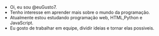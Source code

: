 - Oi, eu sou @euGusto7.
- Tenho interesse em aprender mais sobre o mundo da programação.
- Atualmente estou estudando programação web, HTML,Python e JavaScript.
- Eu gosto de trabalhar em equipe, dividir ideias e tornar elas possiveis.

<!---
euGusto7/euGusto7 is a ✨ special ✨ repository because its `README.md` (this file) appears on your GitHub profile.
You can click the Preview link to take a look at your changes.
--->
